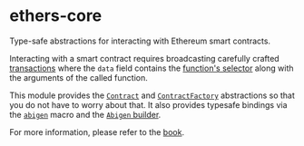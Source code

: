# ethers-core

Type-safe abstractions for interacting with Ethereum smart contracts.

Interacting with a smart contract requires broadcasting carefully crafted
[transactions](ethers_core::types::TransactionRequest) where the `data` field
contains the
[function's selector](https://ethereum.stackexchange.com/questions/72363/what-is-a-function-selector)
along with the arguments of the called function.

This module provides the [`Contract`] and [`ContractFactory`] abstractions so
that you do not have to worry about that. It also provides typesafe bindings via
the [`abigen`] macro and the [`Abigen` builder].

For more information, please refer to the [book](https://gakonst.com/ethers-rs).

[`contractfactory`]: ./struct.ContractFactory.html
[`contract`]: ./struct.Contract.html
[`abigen`]: ./macro.abigen.html
[`abigen` builder]: ./struct.Abigen.html
